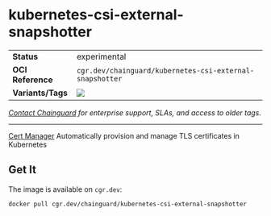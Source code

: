 <!--monopod:start-->
# kubernetes-csi-external-snapshotter
| | |
| - | - |
| **Status** | experimental |
| **OCI Reference** | `cgr.dev/chainguard/kubernetes-csi-external-snapshotter` |
| **Variants/Tags** | ![](https://storage.googleapis.com/chainguard-images-build-outputs/summary/kubernetes-csi-external-snapshotter.svg) |

*[Contact Chainguard](https://www.chainguard.dev/chainguard-images) for enterprise support, SLAs, and access to older tags.*

---
<!--monopod:end-->

[Cert Manager](https://cert-manager.io/) Automatically provision and manage TLS certificates in Kubernetes

## Get It

The image is available on `cgr.dev`:

```
docker pull cgr.dev/chainguard/kubernetes-csi-external-snapshotter
```
